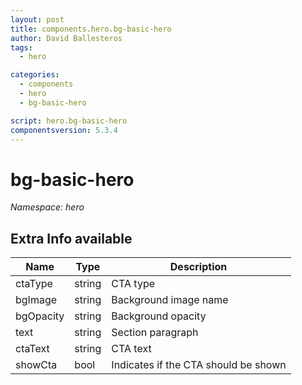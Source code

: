 ```yaml
---
layout: post
title: components.hero.bg-basic-hero
author: David Ballesteros
tags:
  - hero

categories:
  - components
  - hero
  - bg-basic-hero

script: hero.bg-basic-hero
componentsversion: 5.3.4
---
```

# bg-basic-hero

*Namespace: hero*

## Extra Info available

| Name | Type | Description |
| --- | --- | --- |
| ctaType | string | CTA type  |
| bgImage | string | Background image name |
| bgOpacity | string | Background opacity |
| text | string | Section paragraph |
| ctaText | string | CTA text |
| showCta | bool | Indicates if the CTA should be shown |
